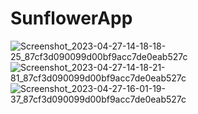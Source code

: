 # SunflowerApp

![Screenshot_2023-04-27-14-18-18-25_87cf3d090099d00bf9acc7de0eab527c](https://user-images.githubusercontent.com/8734656/234837435-79086203-631c-4aa5-a8a8-1d0950531539.jpg)
![Screenshot_2023-04-27-14-18-21-81_87cf3d090099d00bf9acc7de0eab527c](https://user-images.githubusercontent.com/8734656/234837509-85ead86e-f477-4635-a706-1d3a353da1d5.jpg)
![Screenshot_2023-04-27-16-01-19-37_87cf3d090099d00bf9acc7de0eab527c](https://user-images.githubusercontent.com/8734656/234837529-7914b4a9-70c4-4a28-80f7-41ca8bed2bf3.jpg)
